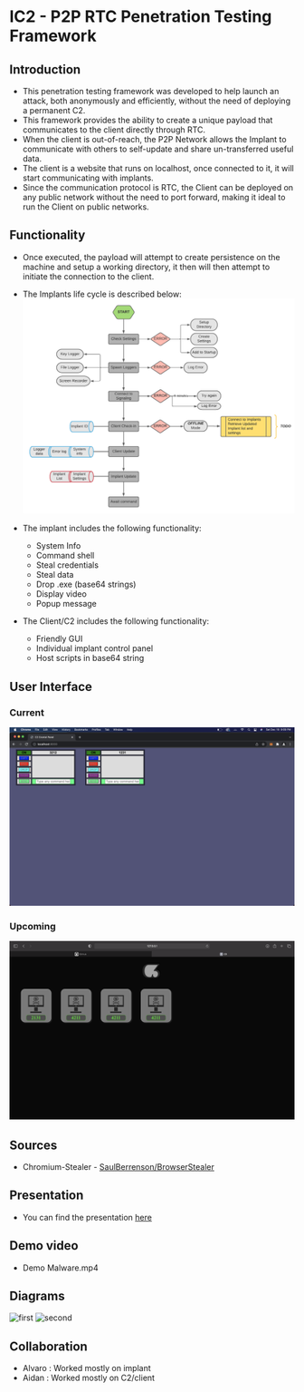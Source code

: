# IC2 - P2P RTC Penetration Testing Framework

## Introduction
 - This penetration testing framework was developed to help launch an attack, both anonymously and efficiently, without the need of deploying a permanent C2.
 - This framework provides the ability to create a unique payload that communicates to the client directly through RTC.
 - When the client is out-of-reach, the P2P Network allows the Implant to communicate with others to self-update and share un-transferred useful data.
 - The client is a website that runs on localhost, once connected to it, it will start communicating with implants.
 - Since the communication protocol is RTC, the Client can be deployed on any public network without the need to port forward, making it ideal to run the Client on public networks.

## Functionality
 - Once executed, the payload will attempt to create persistence on the machine and setup a working directory, it then will then attempt to initiate the connection to the client.
- The Implants life cycle is described below:
![lifecycle](https://github.com/varocarras/IC2/blob/main/Implant/Implant%20Cycle.png)

 - The implant includes the following functionality:
    - System Info
    - Command shell
    - Steal credentials
    - Steal data
    - Drop .exe (base64 strings)
    - Display video
    - Popup message

- The Client/C2 includes the following functionality:
    - Friendly GUI 
    - Individual implant control panel
    - Host scripts in base64 string

## User Interface
### Current
![current](https://github.com/varocarras/IC2/blob/main/C2-Client/Current%20GUI.png)
### Upcoming
![upcoming](https://github.com/varocarras/IC2/blob/main/C2-Client/New%20GUI.png)
## Sources
 - Chromium-Stealer - [SaulBerrenson/BrowserStealer](https://github.com/SaulBerrenson/BrowserStealer?ref=bestofcpp.com)

## Presentation
 - You can find the presentation [here](https://docs.google.com/presentation/d/172e0TQYKG9e2lxGtp5YXmFnBki4YkVWDc0HZuaKSB7s/edit#slide=id.p)
## Demo video
 - Demo Malware.mp4
## Diagrams
![first](https://user-images.githubusercontent.com/44831139/145478465-a4a7976a-c445-465e-b2aa-34952987cb03.jpg)
![second](https://user-images.githubusercontent.com/44831139/145478485-77f89ad6-b8a0-4456-93b4-dd6f7525e5ff.jpg)
## Collaboration
 - Alvaro : Worked mostly on implant
 - Aidan : Worked mostly on C2/client

